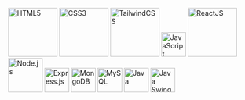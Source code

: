


<img src="https://cdn.jsdelivr.net/gh/devicons/devicon/icons/html5/html5-original.svg" height="100" alt="HTML5"/> <img src="https://cdn.jsdelivr.net/gh/devicons/devicon/icons/css3/css3-original.svg" height="100" alt="CSS3"/> <img src="https://upload.wikimedia.org/wikipedia/commons/d/d5/Tailwind_CSS_Logo.svg" height="100" alt="TailwindCSS"/> <img src="https://cdn.jsdelivr.net/gh/devicons/devicon/icons/javascript/javascript-original.svg" height="50" alt="JavaScript"/> <img src="https://cdn.jsdelivr.net/gh/devicons/devicon/icons/react/react-original.svg" height="100" alt="ReactJS"/>
 <img src="https://cdn.jsdelivr.net/gh/devicons/devicon/icons/nodejs/nodejs-original.svg" height="70" alt="Node.js"/> <img src="https://cdn.jsdelivr.net/gh/devicons/devicon/icons/express/express-original.svg" height="50" alt="Express.js"/>
 <img src="https://cdn.jsdelivr.net/gh/devicons/devicon/icons/mongodb/mongodb-original.svg" height="50" alt="MongoDB"/> <img src="https://cdn.jsdelivr.net/gh/devicons/devicon/icons/mysql/mysql-original.svg" height="50" alt="MySQL"/>
<img src="https://cdn.jsdelivr.net/gh/devicons/devicon/icons/java/java-original.svg" height="50" alt="Java"/> <img src="https://upload.wikimedia.org/wikipedia/commons/7/7e/Swing-logo.png" height="50" alt="Java Swing"/>
